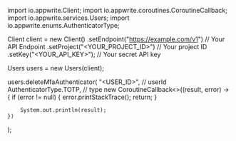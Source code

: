 import io.appwrite.Client;
import io.appwrite.coroutines.CoroutineCallback;
import io.appwrite.services.Users;
import io.appwrite.enums.AuthenticatorType;

Client client = new Client()
    .setEndpoint("https://example.com/v1") // Your API Endpoint
    .setProject("<YOUR_PROJECT_ID>") // Your project ID
    .setKey("<YOUR_API_KEY>"); // Your secret API key

Users users = new Users(client);

users.deleteMfaAuthenticator(
    "<USER_ID>", // userId
    AuthenticatorType.TOTP, // type
    new CoroutineCallback<>((result, error) -> {
        if (error != null) {
            error.printStackTrace();
            return;
        }

        System.out.println(result);
    })
);

